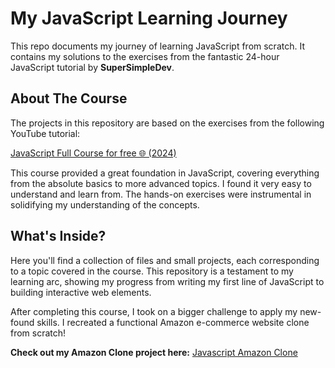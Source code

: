 # My JavaScript Learning Journey

This repo documents my journey of learning JavaScript from scratch. It contains my solutions to the exercises from the fantastic 24-hour JavaScript tutorial by **SuperSimpleDev**.

## About The Course

The projects in this repository are based on the exercises from the following YouTube tutorial:

[JavaScript Full Course for free 🌐 (2024)](https://youtu.be/EerdGm-ehJQ?si=PGMb1C_UMDQ0JTkq)

This course provided a great foundation in JavaScript, covering everything from the absolute basics to more advanced topics. I found it very easy to understand and learn from. The hands-on exercises were instrumental in solidifying my understanding of the concepts.

## What's Inside?

Here you'll find a collection of files and small projects, each corresponding to a topic covered in the course. This repository is a testament to my learning arc, showing my progress from writing my first line of JavaScript to building interactive web elements.

After completing this course, I took on a bigger challenge to apply my new-found skills. I recreated a functional Amazon e-commerce website clone from scratch!

**Check out my Amazon Clone project here:** [Javascript Amazon Clone](https://github.com/rahulsuresh2569/javascript-amazon-clone) 
